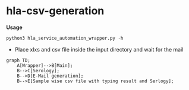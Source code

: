 # hla-csv-generation

**Usage**
```python
python3 hla_service_automation_wrapper.py -h
```
- Place xlxs and csv file inside the input directory and wait for the mail

```mermaid
graph TD;
    A[Wrapper]-->B[Main];
    B-->C[Serology];
    B-->D[E-Mail generation];
    B-->E[Sample wise csv file with typing result and Serlogy];
```
